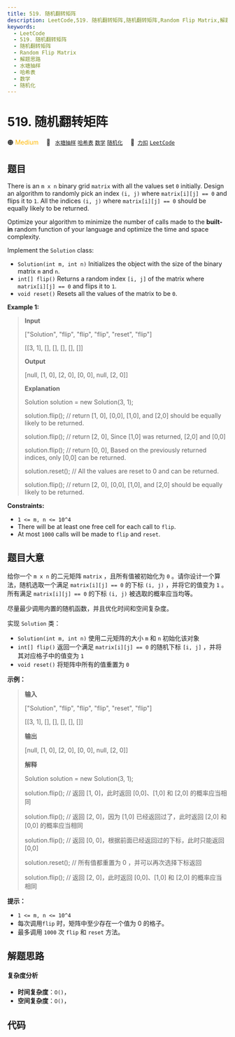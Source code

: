 ```yaml
---
title: 519. 随机翻转矩阵
description: LeetCode,519. 随机翻转矩阵,随机翻转矩阵,Random Flip Matrix,解题思路,水塘抽样,哈希表,数学,随机化
keywords:
  - LeetCode
  - 519. 随机翻转矩阵
  - 随机翻转矩阵
  - Random Flip Matrix
  - 解题思路
  - 水塘抽样
  - 哈希表
  - 数学
  - 随机化
---
```


# 519. 随机翻转矩阵

🟠 <font color=#ffb800>Medium</font>&emsp; 🔖&ensp; [`水塘抽样`](/tag/reservoir-sampling.md) [`哈希表`](/tag/hash-table.md) [`数学`](/tag/math.md) [`随机化`](/tag/randomized.md)&emsp; 🔗&ensp;[`力扣`](https://leetcode.cn/problems/random-flip-matrix) [`LeetCode`](https://leetcode.com/problems/random-flip-matrix)

## 题目

There is an `m x n` binary grid `matrix` with all the values set `0`
initially. Design an algorithm to randomly pick an index `(i, j)` where
`matrix[i][j] == 0` and flips it to `1`. All the indices `(i, j)` where
`matrix[i][j] == 0` should be equally likely to be returned.

Optimize your algorithm to minimize the number of calls made to the **built-
in** random function of your language and optimize the time and space
complexity.

Implement the `Solution` class:

  * `Solution(int m, int n)` Initializes the object with the size of the binary matrix `m` and `n`.
  * `int[] flip()` Returns a random index `[i, j]` of the matrix where `matrix[i][j] == 0` and flips it to `1`.
  * `void reset()` Resets all the values of the matrix to be `0`.



**Example 1:**

> 
> 
> 
> 
> 
> **Input**
> 
> ["Solution", "flip", "flip", "flip", "reset", "flip"]
> 
> [[3, 1], [], [], [], [], []]
> 
> **Output**
> 
> [null, [1, 0], [2, 0], [0, 0], null, [2, 0]]
> 
> 
> 
> **Explanation**
> 
> Solution solution = new Solution(3, 1);
> 
> solution.flip();  // return [1, 0], [0,0], [1,0], and [2,0] should be equally likely to be returned.
> 
> solution.flip();  // return [2, 0], Since [1,0] was returned, [2,0] and [0,0]
> 
> solution.flip();  // return [0, 0], Based on the previously returned indices, only [0,0] can be returned.
> 
> solution.reset(); // All the values are reset to 0 and can be returned.
> 
> solution.flip();  // return [2, 0], [0,0], [1,0], and [2,0] should be equally likely to be returned.

**Constraints:**

  * `1 <= m, n <= 10^4`
  * There will be at least one free cell for each call to `flip`.
  * At most `1000` calls will be made to `flip` and `reset`.


## 题目大意

给你一个 `m x n` 的二元矩阵 `matrix` ，且所有值被初始化为 `0` 。请你设计一个算法，随机选取一个满足 `matrix[i][j] ==
0` 的下标 `(i, j)` ，并将它的值变为 `1` 。所有满足 `matrix[i][j] == 0` 的下标 `(i, j)`
被选取的概率应当均等。

尽量最少调用内置的随机函数，并且优化时间和空间复杂度。

实现 `Solution` 类：

  * `Solution(int m, int n)` 使用二元矩阵的大小 `m` 和 `n` 初始化该对象
  * `int[] flip()` 返回一个满足 `matrix[i][j] == 0` 的随机下标 `[i, j]` ，并将其对应格子中的值变为 `1`
  * `void reset()` 将矩阵中所有的值重置为 `0`



**示例：**

> 
> 
> 
> 
> 
> **输入**
> 
> ["Solution", "flip", "flip", "flip", "reset", "flip"]
> 
> [[3, 1], [], [], [], [], []]
> 
> **输出**
> 
> [null, [1, 0], [2, 0], [0, 0], null, [2, 0]]
> 
> 
> 
> **解释**
> 
> Solution solution = new Solution(3, 1);
> 
> solution.flip();  // 返回 [1, 0]，此时返回 [0,0]、[1,0] 和 [2,0] 的概率应当相同
> 
> solution.flip();  // 返回 [2, 0]，因为 [1,0] 已经返回过了，此时返回 [2,0] 和 [0,0] 的概率应当相同
> 
> solution.flip();  // 返回 [0, 0]，根据前面已经返回过的下标，此时只能返回 [0,0]
> 
> solution.reset(); // 所有值都重置为 0 ，并可以再次选择下标返回
> 
> solution.flip();  // 返回 [2, 0]，此时返回 [0,0]、[1,0] 和 [2,0] 的概率应当相同



**提示：**

  * `1 <= m, n <= 10^4`
  * 每次调用`flip` 时，矩阵中至少存在一个值为 0 的格子。
  * 最多调用 `1000` 次 `flip` 和 `reset` 方法。


## 解题思路

#### 复杂度分析

- **时间复杂度**：`O()`，
- **空间复杂度**：`O()`，

## 代码

```javascript

```
